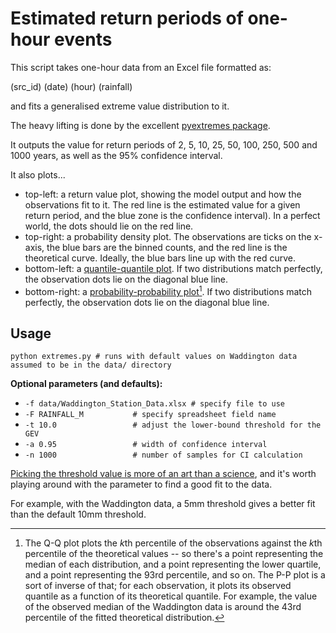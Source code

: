 # Estimated return periods of one-hour events

This script takes one-hour data from an Excel file formatted as:

  (src_id) (date) (hour) (rainfall)

and fits a generalised extreme value distribution to it.

The heavy lifting is done by the excellent [pyextremes package](https://georgebv.github.io/pyextremes/).

It outputs the value for return periods of 2, 5, 10, 25, 50, 100, 250, 500 and 1000 years, as well as the 95% confidence interval.

It also plots...
  * top-left: a return value plot, showing the model output and how the observations fit to it. The red line is the estimated value for a given return period, and the blue zone is the confidence interval). In a perfect world, the dots should lie on the red line.
  * top-right: a probability density plot. The observations are ticks on the x-axis, the blue bars are the binned counts, and the red line is the theoretical curve. Ideally, the blue bars line up with the red curve.
  * bottom-left: a [quantile-quantile plot](https://en.wikipedia.org/wiki/Q%E2%80%93Q_plot). If two distributions match perfectly, the observation dots lie on the diagonal blue line.
  * bottom-right: a [probability-probability plot](https://en.wikipedia.org/wiki/P%E2%80%93P_plot)[^0]. If two distributions match perfectly, the observation dots lie on the diagonal blue line.

[^0]: The Q-Q plot plots the $k$th percentile of the observations against the $k$th percentile of the theoretical values -- so there's a point representing the median of each distribution, and a point representing the lower quartile, and a point representing the 93rd percentile, and so on. The P-P plot is a sort of inverse of that; for each observation, it plots its observed quantile as a function of its theoretical quantile. For example, the value of the observed median of the Waddington data is around the 43rd percentile of the fitted theoretical distribution.

## Usage


  `python extremes.py # runs with default values on Waddington data assumed to be in the data/ directory`

**Optional parameters (and defaults):**

*  `-f data/Waddington_Station_Data.xlsx # specify file to use`
*  `-F RAINFALL_M           # specify spreadsheet field name`
*  `-t 10.0                 # adjust the lower-bound threshold for the GEV`
*  `-a 0.95                 # width of confidence interval`
*  `-n 1000                 # number of samples for CI calculation`

[Picking the threshold value is more of an art than a science](https://georgebv.github.io/pyextremes/user-guide/5-threshold-selection/), and it's worth playing around with the parameter to find a good fit to the data.

For example, with the Waddington data, a 5mm threshold gives a better fit than the default 10mm threshold.
